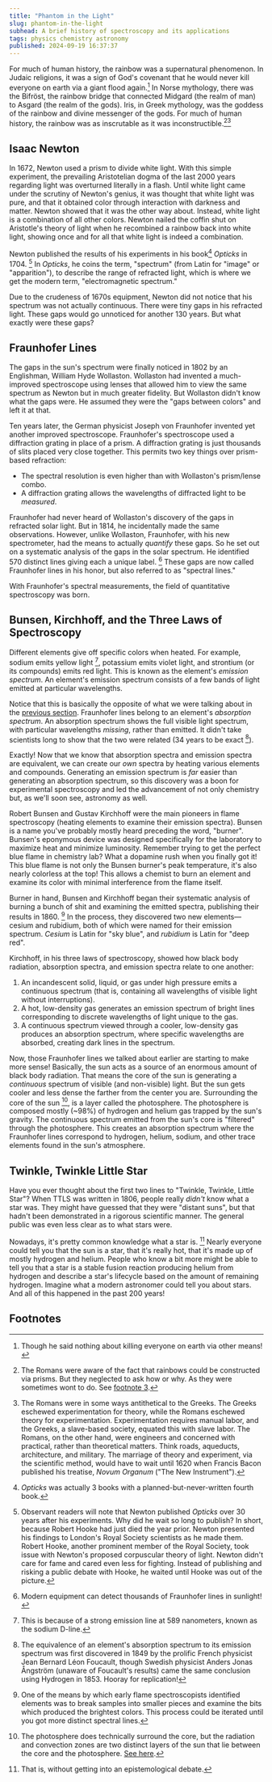 ```yaml
---
title: "Phantom in the Light"
slug: phantom-in-the-light
subhead: A brief history of spectroscopy and its applications
tags: physics chemistry astronomy
published: 2024-09-19 16:37:37
---
```


<x-blockquote
    text="I have set my rainbow in the clouds, and it will be the sign of the covenant between me and the earth."
    caption="Genesis 9:13"/>

For much of human history, the rainbow was a supernatural phenomenon. In Judaic religions, it was a sign of God's covenant that he would never kill everyone on earth via a giant flood again.[^1] In Norse mythology, there was the Bifröst, the rainbow bridge that connected Midgard (the realm of man) to Asgard (the realm of the gods). Iris, in Greek mythology, was the goddess of the rainbow and divine messenger of the gods. For much of human history, the rainbow was as inscrutable as it was inconstructible.[^2][^3]

## Isaac Newton

In 1672, Newton used a prism to divide white light. With this simple experiment, the prevailing Aristotelian dogma of the last 2000 years regarding light was overturned literally in a flash. Until white light came under the scrutiny of Newton's genius, it was thought that white light was pure, and that it obtained color through interaction with darkness and matter. Newton showed that it was the other way about. Instead, white light is a combination of all other colors. Newton nailed the coffin shut on Aristotle's theory of light when he recombined a rainbow back into white light, showing once and for all that white light is indeed a combination.

Newton published the results of his experiments in his book[^4] _Opticks_ in 1704. [^5] In _Opticks_, he coins the term, "spectrum" (from Latin for "image" or "apparition"), to describe the range of refracted light, which is where we get the modern term, "electromagnetic spectrum."

Due to the crudeness of 1670s equipment, Newton did not notice that his spectrum was not actually continuous. There were tiny gaps in his refracted light. These gaps would go unnoticed for another 130 years. But what exactly were these gaps?

## Fraunhofer Lines

The gaps in the sun's spectrum were finally noticed in 1802 by an Englishman, William Hyde Wollaston. Wollaston had invented a much-improved spectroscope using lenses that allowed him to view the same spectrum as Newton but in much greater fidelity. But Wollaston didn't know what the gaps were. He assumed they were the "gaps between colors" and left it at that.

Ten years later, the German physicist Joseph von Fraunhofer invented yet another improved spectroscope. Fraunhofer's spectroscope used a diffraction grating in place of a prism. A diffraction grating is just thousands of slits placed very close together. This permits two key things over prism-based refraction:

- The spectral resolution is even higher than with Wollaston's prism/lense combo.
- A diffraction grating allows the wavelengths of diffracted light to be *measured*.

<x-shin
    text="Notice the term &quot;diffracted&quot;, not &quot;refracted.&quot; Refracted light is light that is bent due to a change in speed when going from one medium to another such as a prism.<br><br>Diffracted light, on the other hande, is light that has been &quot;spread out&quot; by going through tiny slits (such as in a diffraction grating) or around obstacles. When adjacent light rays are diffracted and sufficiently close together, they form an interference pattern." />

<x-sho
    text="I thought the speed of light was constant?"/>

<x-shin
    text="The speed of light is constant in a *vacuum*. However, through all other media (air, water, glass, etc.) light gradually slows down based on the medium's *refractive index*. [^6] So light can and does change speed when going from one medium to another. Moreover, it's precisely this change in speed that produces rainbows."/>

<x-sho
    text="How does a change in speed produce rainbows?"/>

<x-shin
    text="Via a phenomenon called *dispersion*. A medium's refractive index actually varies based on *wavelength*. Shorter wavelengths (e.g., blue light) are slowed more than longer wavelengths (e.g., red light). [^7][^8] The degree to which light bends (i.e., refracts) [^9] is based on its speed which is based on its refractive index which is based on its wavelength."/>

<x-img
    src="../assets/img/refraction-diffraction.png"
    alt="A diffraction grating works by passing light through a series of tiny slits, rather than bending a single beam of light as a prism does via refraction. A diffraction grating provides two important improvements over prism-based diffraction—increased resolution and the ability to measure the wavelengths of the refracted light. This is a visual demonstration of these improvements."
    width="200"
    title="Diffraction via Diffraction Grating vs Refraction via Prism"
    :caption="'1: Diffraction via diffraction grating. 2: Refraction via prism. <a href=\'https://en.wikipedia.org/wiki/Diffraction_grating#/media/File:Comparison_refraction_diffraction_spectra.svg\'>Source</a>.'"/>

Fraunhofer had never heard of Wollaston's discovery of the gaps in refracted solar light.  But in 1814, he incidentally made the same observations. However, unlike Wollaston, Fraunhofer, with his new spectrometer, had the means to actually _quantify_ these gaps. So he set out on a systematic analysis of the gaps in the solar spectrum. He identified 570 distinct lines giving each a unique label. [^10] These gaps are now called Fraunhofer lines in his honor, but also referred to as "spectral lines."

<x-sho
    text="Fraunhofer's spectro*scope* was really the first spectro*meter*. Though &quot;spectroscope&quot; and &quot;spectrometer&quot; are often used interchangeably, *meter* in Latin implies measurement, which is exactly what Fraunhofer's spectrometer allowed for!" />

With Fraunhofer's spectral measurements, the field of quantitative spectroscopy was born.

<x-img
    src="../assets/img/Fraunhofer_lines.svg"
    alt="Range of visible light with various, seemingly randomly dispersed dark lines indicating Fraunhofer lines"
    width="200"
    title="Fraunhofer Lines in Solar Spectrum"
    caption="Fraunhofer lines in solar spectrum"/>

## Bunsen, Kirchhoff, and the Three Laws of Spectroscopy

Different elements give off specific colors when heated. For example, sodium emits yellow light [^sodium], potassium emits violet light, and strontium (or its compounds) emits red light. This is known as the element's _emission spectrum_. An element's emission spectrum consists of a few bands of light emitted at particular wavelengths.

<x-shin
    text="This is actually how fireworks are produced.  That is, burning different elements to produce a variety of fantastic colors based on their emission spectra."/>

Notice that this is basically the opposite of what we were talking about in the [previous section](#fraunhofer-lines).  Fraunhofer lines belong to an element's *absorption spectrum*.  An absorption spectrum shows the full visible light spectrum, with particular wavelengths _missing_, rather than emitted.  It didn't take scientists long to show that the two were related (34 years to be exact [^focault]).

<x-sho
    text="Okay, so now we know that both absorption spectra and emission spectra can be used to uniquely identify elements!"/>

Exactly! Now that we know that absorption spectra and emission spectra are equivalent, we can create our _own_ spectra by heating various elements and compounds. Generating an emission spectrum is _far_ easier than generating an absorption spectrum, so this discovery was a boon for experimental spectroscopy and led the advancement of not only chemistry but, as we'll soon see, astronomy as well.

Robert Bunsen and Gustav Kirchhoff were the main pioneers in flame spectroscopy (heating elements to examine their emission spectra).  Bunsen is a name you've probably mostly heard preceding the word, "burner".  Bunsen's eponymous device was designed specifically for the laboratory to maximize heat and minimize luminosity.  Remember trying to get the perfect blue flame in chemistry lab?  What a dopamine rush when you finally got it!  This blue flame is not only the Bunsen burner's peak temperature, it's also nearly colorless at the top!  This allows a chemist to burn an element and examine its color with minimal interference from the flame itself.

Burner in hand, Bunsen and Kirchhoff began their systematic analysis of burning a bunch of shit and examining the emitted spectra, publishing their results in 1860. [^identify]  In the process, they discovered two new elements—cesium and rubidium, both of which were named for their emission spectrum.  _Cesium_ is Latin for "sky blue", and _rubidium_ is Latin for "deep red".

Kirchhoff, in his three laws of spectroscopy, showed how black body radiation, absorption spectra, and emission spectra relate to one another:

1. An incandescent solid, liquid, or gas under high pressure emits a continuous spectrum (that is, containing all wavelengths of visible light without interruptions).
2. A hot, low-density gas generates an emission spectrum of bright lines corresponding to discrete wavelengths of light unique to the gas.
3. A continuous spectrum viewed through a cooler, low-density gas produces an absorption spectrum, where specific wavelengths are absorbed, creating dark lines in the spectrum.


<x-img
   src="../assets/img/three-laws-of-spectroscopy.phg"
   alt="Visual depiction of the three laws of spectroscopy.  There are three graphs.  The first shows a continuous spectrum.  The second shows a mostly empty spectrum with a few lines.  The third shows a mostly full spectrum with a few lines missing."
   width="200"
   title="Kirchhoff's Three Laws of Spectroscopy"
   caption="Visual depiction of Kirchhoff's three laws of spectroscopy"/>

Now, those Fraunhofer lines we talked about earlier are starting to make more sense!  Basically, the sun acts as a source of an enormous amount of black body radiation.  That means the core of the sun is generating a _continuous_ spectrum of visible (and non-visible) light.  But the sun gets cooler and less dense the farther from the center you are.  Surrounding the core of the sun [^sun-layers], is a layer called the photosphere.  The photosphere is composed mostly (~98%) of hydrogen and helium gas trapped by the sun's gravity.  The continuous spectrum emitted from the sun's core is "filtered" through the photosphere.  This creates an absorption spectrum where the Fraunhofer lines correspond to hydrogen, helium, sodium, and other trace elements found in the sun's atmosphere.

<x-shin
    text="Fun fact:  Helium was the first element whose extraterrestrial discovery preceded its terrestrial discovery. In 1868, French astronomer Pierre Janssen and English astronomer Norman Lockyer independently observed a mysterious yellow spectral line in sunlight during a solar eclipse. This line didn't match any known elements, leading Lockyer to propose the existence of a new element, which he named &quot;helium&quot; after the Greek word for the Sun, _helios_.  It wasn’t until 1895 that helium was isolated on Earth by William Ramsay."/>

## Twinkle, Twinkle Little Star

<x-blockquote
    text="Twinkle, twinkle, little star,<br>How I wonder what you are!"
    caption="From Jane Taylor's poem, &quot;The Star&quot; published in <em>Rhymes for the Nursery</em> in 1806"/>

Have you ever thought about the first two lines to "Twinkle, Twinkle, Little Star"?  When TTLS was written in 1806, people really _didn't_ know what a star was.  They might have guessed that they were "distant suns", but that hadn't been demonstrated in a rigorous scientific manner.  The general public was even less clear as to what stars were.

Nowadays, it's pretty common knowledge what a star is. [^epistemology] Nearly everyone could tell you that the sun is a star, that it's really hot, that it's made up of mostly hydrogen and helium.  People who know a bit more might be able to tell you that a star is a stable fusion reaction producing helium from hydrogen and describe a star's lifecycle based on the amount of remaining hydrogen.  Imagine what a modern astronomer could tell you about stars. And all of this happened in the past 200 years!



## Footnotes

[^1]: Though he said nothing about killing everyone on earth via other means!

[^2]: The Romans were aware of the fact that rainbows could be constructed via prisms. But they neglected to ask how or why. As they were sometimes wont to do. See [footnote 3](#fn:3).

[^3]: The Romans were in some ways antithetical to the Greeks. The Greeks eschewed experimentation for theory, while the Romans eschewed theory for experimentation. Experimentation requires manual labor, and the Greeks, a slave-based society, equated this with slave labor. The Romans, on the other hand, were engineers and concerned with practical, rather than theoretical matters. Think roads, aqueducts, architecture, and military. The marriage of theory and experiment, via the scientific method, would have to wait until 1620 when Francis Bacon published his treatise, _Novum Organum_ ("The New Instrument").

[^4]: _Opticks_ was actually 3 books with a planned-but-never-written fourth book.

[^5]: Observant readers will note that Newton published _Opticks_ over 30 years after his experiments. Why did he wait so long to publish? In short, because Robert Hooke had just died the year prior. Newton presented his findings to London's Royal Society scientists as he made them. Robert Hooke, another prominent member of the Royal Society, took issue with Newton's proposed corpuscular theory of light. Newton didn't care for fame and cared even less for fighting. Instead of publishing and risking a public debate with Hooke, he waited until Hooke was out of the picture.

[^6]: \\(v = \frac{c}{n}\\), where \\(v\\) is the speed of light in the medium, \\(c\\) is the speed of light in a vacuum, and \\(n\\) is the refractive index of the material.

[^7]: Shorter wavelengths refract more than longer wavelengths. As light travels through a medium, its electromagnetic field interacts with the electrons of the medium’s atoms, and the shorter the wavelength the stronger oscillations in the medium’s electrons, leading to greater changes in speed and direction. See [footnote 8](#fn:8).

[^8]: This is the same process that is involved in ionizing and non-ionizing radiation. The energy, \\(E\\), in electromagnetic radiation (EMR) is inversely proportional to wavelength, \\( \lambda \\). Here's the equation: \\(E = h f = \frac{hc}{\lambda}\\), where \\(h\\) is Planck's constant and \\(c\\) is the speed of light in a vacuum. EMR with a sufficiently short wavelength, has enough energy to completely remove electrons from atoms (i.e., *ionize* them).

[^9]: The degree of bending is governed by Snell's Law:  \\( n_1 \sin(\theta_1) = n_2 \sin(\theta_2) \\), where \\( n_1 \\) and \\( n_2 \\) are the refractive indices of the two media, and \\( \theta_1 \\) and \\( \theta_2 \\) are the angles of incidence and refraction, respectively.

[^10]: Modern equipment can detect thousands of Fraunhofer lines in sunlight!

[^sodium]: This is because of a strong emission line at 589 nanometers, known as the sodium D-line.

[^focault]: The equivalence of an element's absorption spectrum to its emission spectrum was first discovered in 1849 by the prolific French physicist Jean Bernard Léon Foucault, though Swedish physicist Anders Jonas Ångström (unaware of Foucault's results) came the same conclusion using Hydrogen in 1853. Hooray for replication!

[^sun-layers]: The photosphere does technically surround the core, but the radiation and convection zones are two distinct layers of the sun that lie between the core and the photosphere.  [See here](https://en.wikipedia.org/wiki/Photosphere).

[^identify]: One of the means by which early flame spectroscopists identified elements was to break samples into smaller pieces and examine the bits which produced the brightest colors.  This process could be iterated until you got more distinct spectral lines.

[^epistemology]: That is, without getting into an epistemological debate.

<script>
        MathJax = {
            tex: {
                inlineMath: [['$', '$'], ['\\(', '\\)']]
            },
            svg: {
                fontCache: 'global'
            }
        };
</script>
<script id="MathJax-script" async src="https://cdn.jsdelivr.net/npm/mathjax@3/es5/tex-mml-chtml.js"></script>